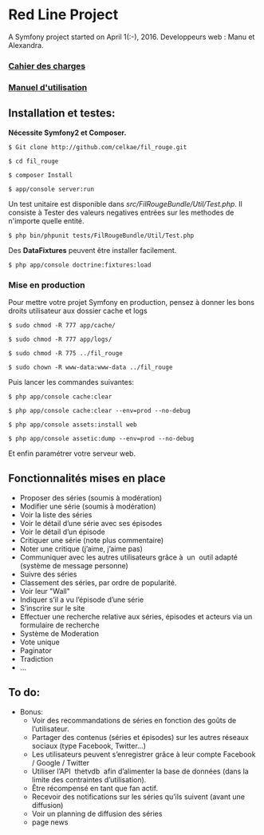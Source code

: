 
Red Line Project
================

A Symfony project started on April 1(:-), 2016.
Developpeurs web : Manu et Alexandra.

### [Cahier des charges](./cahier_des_charges.pdf)


### [Manuel d'utilisation](./doc-utilisateur.md)


## Installation et testes:

**Nécessite Symfony2 et Composer.**

`$ Git clone http://github.com/celkae/fil_rouge.git`

`$ cd fil_rouge`

`$ composer Install`

`$ app/console server:run`

Un test unitaire est disponible dans *src/FilRougeBundle/Util/Test.php*.
Il consiste à Tester des valeurs negatives entrées sur les methodes de n'importe quelle entité.

`$ php bin/phpunit tests/FilRougeBundle/Util/Test.php`

Des **DataFixtures** peuvent être installer facilement.

`$ php app/console doctrine:fixtures:load`

### Mise en production

Pour mettre votre projet Symfony en production, pensez à donner les bons droits utilisateur aux dossier cache et logs

`$ sudo chmod -R 777 app/cache/`

`$ sudo chmod -R 777 app/logs/`

`$ sudo chmod -R 775 ../fil_rouge`

`$ sudo chown -R www-data:www-data ../fil_rouge`

Puis lancer les commandes suivantes:

`$ php app/console cache:clear`

`$ php app/console cache:clear --env=prod --no-debug`

`$ php app/console assets:install web`

`$ php app/console assetic:dump --env=prod --no-debug`

Et enfin paramétrer votre serveur web.

## Fonctionnalités mises en place

* Proposer des séries (soumis à modération)
* Modifier une série (soumis à modération)
* Voir la liste des séries
* Voir le détail d’une série avec ses épisodes
* Voir le détail d’un épisode
* Critiquer une série (note plus commentaire)
* Noter une critique (j’aime, j’aime pas)
* Communiquer avec les autres utilisateurs grâce à ​ un ​ outil adapté (système de message personne)
* Suivre des séries
* Classement des séries, par ordre de popularité.  
* Voir leur "Wall"
* Indiquer s’il a vu l’épisode d’une série
* S’inscrire sur le site
* Effectuer une recherche relative aux séries, épisodes et acteurs via un formulaire de recherche  
* Système de Moderation
* Vote unique
* Paginator
* Tradiction
* ...

## To do:

* Bonus:
  * Voir des recommandations de séries en fonction des goûts de l’utilisateur.
  * Partager des contenus (séries et épisodes) sur les autres réseaux sociaux (type Facebook, Twitter…)
  * Les utilisateurs peuvent s’enregistrer grâce à leur compte Facebook / Google / Twitter
  * Utiliser l’API ​ thetvdb ​ afin d’alimenter la base de données (dans la limite des contraintes d’utilisation).
  * Être récompensé en tant que fan actif.
  * Recevoir des notifications sur les séries qu’ils suivent (avant une diffusion)
  * Voir un planning de diffusion des séries
  * page news
